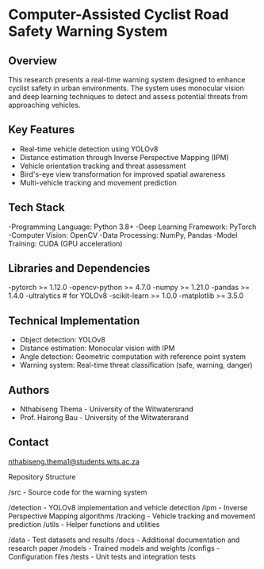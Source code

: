 # Computer-Assisted Cyclist Road Safety Warning System

## Overview
This research presents a real-time warning system designed to enhance cyclist safety in urban environments. The system uses monocular vision and deep learning techniques to detect and assess potential threats from approaching vehicles.

## Key Features
- Real-time vehicle detection using YOLOv8
- Distance estimation through Inverse Perspective Mapping (IPM)
- Vehicle orientation tracking and threat assessment
- Bird's-eye view transformation for improved spatial awareness
- Multi-vehicle tracking and movement prediction

## Tech Stack

-Programming Language: Python 3.8+
-Deep Learning Framework: PyTorch
-Computer Vision: OpenCV
-Data Processing: NumPy, Pandas
-Model Training: CUDA (GPU acceleration)

## Libraries and Dependencies
-pytorch >= 1.12.0
-opencv-python >= 4.7.0
-numpy >= 1.21.0
-pandas >= 1.4.0
-ultralytics  # for YOLOv8
-scikit-learn >= 1.0.0
-matplotlib >= 3.5.0


## Technical Implementation
- Object detection: YOLOv8
- Distance estimation: Monocular vision with IPM
- Angle detection: Geometric computation with reference point system
- Warning system: Real-time threat classification (safe, warning, danger)

## Authors
- Nthabiseng Thema - University of the Witwatersrand
- Prof. Hairong Bau - University of the Witwatersrand

## Contact
nthabiseng.thema1@students.wits.ac.za

Repository Structure

/src - Source code for the warning system

/detection - YOLOv8 implementation and vehicle detection
/ipm - Inverse Perspective Mapping algorithms
/tracking - Vehicle tracking and movement prediction
/utils - Helper functions and utilities


/data - Test datasets and results
/docs - Additional documentation and research paper
/models - Trained models and weights
/configs - Configuration files
/tests - Unit tests and integration tests


